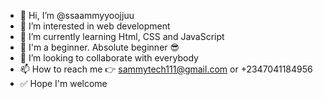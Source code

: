 - 👋 Hi, I’m @ssaammyyoojjuu
- 👀 I’m interested in web development
- 🌱 I’m currently learning Html, CSS and JavaScript
- 🌿 I'm a beginner. Absolute beginner 😎
- 💞️ I’m looking to collaborate with everybody
- 📫 How to reach me 👉 sammytech111@gmail.com or +2347041184956
- ✅ Hope I'm welcome

<!---
ssaammyyoojjuu/ssaammyyoojjuu is a ✨ special ✨ repository because its `README.md` (this file) appears on your GitHub profile.
You can click the Preview link to take a look at your changes.
--->
